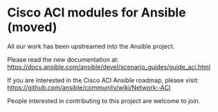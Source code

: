 # Cisco ACI modules for Ansible (moved)

All our work has been upstreamed into the Ansible project.

Please read the new documentation at:
https://docs.ansible.com/ansible/devel/scenario_guides/guide_aci.html

If you are interested in the Cisco ACI Ansible roadmap, please visit:
https://github.com/ansible/community/wiki/Network:-ACI

People interested in contributing to this project are welcome to join.
